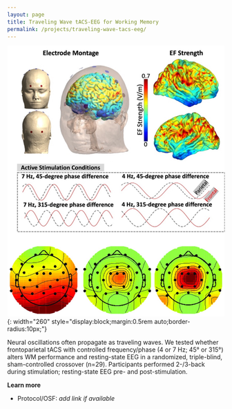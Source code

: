 ```yaml
---
layout: page
title: Traveling Wave tACS-EEG for Working Memory
permalink: /projects/traveling-wave-tacs-eeg/
---
```


![Traveling Wave tACS](/assets/images/project3.jpg){: width="260" style="display:block;margin:0.5rem auto;border-radius:10px;"}

Neural oscillations often propagate as traveling waves. We tested whether frontoparietal tACS with controlled frequency/phase (4 or 7 Hz; 45° or 315°) alters WM performance and resting-state EEG in a randomized, triple-blind, sham-controlled crossover (n=29). Participants performed 2-/3-back during stimulation; resting-state EEG pre- and post-stimulation.

**Learn more**  
- Protocol/OSF: *add link if available*
